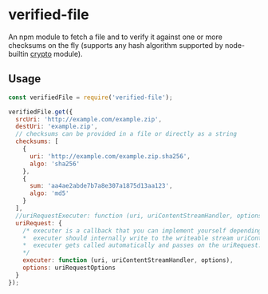 # verified-file

An npm module to fetch a file and to verify it against one or more checksums on the fly (supports any hash algorithm supported by node-builtin [crypto](https://nodejs.org/api/crypto.html#crypto_crypto_gethashes) module).

## Usage

```javascript
const verifiedFile = require('verified-file');

verifiedFile.get({
  srcUri: 'http://example.com/example.zip',
  destUri: 'example.zip',
  // checksums can be provided in a file or directly as a string
  checksums: [
    {
      uri: 'http://example.com/example.zip.sha256',
      algo: 'sha256'
    },
    {
      sum: 'aa4ae2abde7b7a8e307a1875d13aa123',
      algo: 'md5'
    }
  ],
  //uriRequestExecuter: function (uri, uriContentStreamHandler, options)
  uriRequest: {
    /* executer is a callback that you can implement yourself depending on your uri resource types (url, file path, etc.).
    *  executer should internally write to the writeable stream uriContentStreamHandler.
    *  executer gets called automatically and passes on the uriRequest.options as options.
    */
    executer: function (uri, uriContentStreamHandler, options),
    options: uriRequestOptions
  }
});
```
